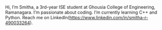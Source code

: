  Hi, I’m Smitha, a 3rd-year ISE student at Ghousia College of Engineering, Ramanagara.
 I’m passionate about coding.
 I’m currently learning C++ and Python.
 Reach me on LinkedIn(https://www.linkedin.com/in/smitha-r-490033264).

